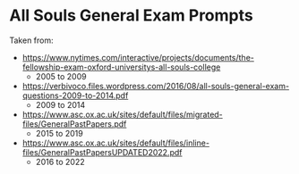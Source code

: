 # All Souls General Exam Prompts

Taken from:
- https://www.nytimes.com/interactive/projects/documents/the-fellowship-exam-oxford-universitys-all-souls-college
  - 2005 to 2009
- https://verbivoco.files.wordpress.com/2016/08/all-souls-general-exam-questions-2009-to-2014.pdf
  - 2009 to 2014 
- https://www.asc.ox.ac.uk/sites/default/files/migrated-files/GeneralPastPapers.pdf
  - 2015 to 2019
- https://www.asc.ox.ac.uk/sites/default/files/inline-files/GeneralPastPapersUPDATED2022.pdf
  - 2016 to 2022 
